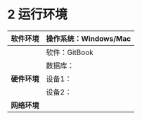 # 2 运行环境

| **软件环境** | 操作系统：Windows/Mac |
| :--- | :--- |
|  | 软件：GitBook |
|  | 数据库： |
| **硬件环境** | 设备1： |
|  | 设备2： |
| **网络环境** |  |



